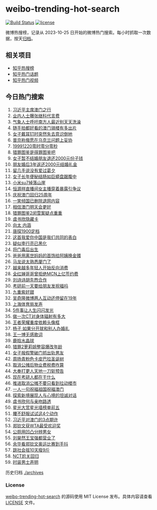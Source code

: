 # weibo-trending-hot-search

[![Build Status](https://github.com/justjavac/weibo-trending-hot-search/workflows/ci/badge.svg?branch=master)](https://github.com/justjavac/weibo-trending-hot-search/actions)
[![license](https://img.shields.io/github/license/justjavac/weibo-trending-hot-search)](https://github.com/justjavac/weibo-trending-hot-search/blob/master/LICENSE)

微博热搜榜，记录从 2023-10-25 日开始的微博热门搜索。每小时抓取一次数据，按天[归档](./archives)。

## 相关项目

- [知乎热搜榜](https://github.com/justjavac/zhihu-trending-top-search)
- [知乎热门话题](https://github.com/justjavac/zhihu-trending-hot-questions)
- [知乎热门视频](https://github.com/justjavac/zhihu-trending-hot-video)

## 今日热门搜索

<!-- BEGIN -->
<!-- 最后更新时间 Fri Dec 20 2024 01:18:50 GMT+0800 (China Standard Time) -->

1. [习近平主席澳门之行](https://s.weibo.com//weibo?q=%23%E4%B9%A0%E8%BF%91%E5%B9%B3%E4%B8%BB%E5%B8%AD%E6%BE%B3%E9%97%A8%E4%B9%8B%E8%A1%8C%23&Refer=new_time)
1. [业内人士曝张继科代言费](https://s.weibo.com//weibo?q=%23%E4%B8%9A%E5%86%85%E4%BA%BA%E5%A3%AB%E6%9B%9D%E5%BC%A0%E7%BB%A7%E7%A7%91%E4%BB%A3%E8%A8%80%E8%B4%B9%23&t=31&band_rank=1&Refer=top)
1. [气象人士呼吁南方人最近别天天洗澡](https://s.weibo.com//weibo?q=%23%E6%B0%94%E8%B1%A1%E4%BA%BA%E5%A3%AB%E5%91%BC%E5%90%81%E5%8D%97%E6%96%B9%E4%BA%BA%E6%9C%80%E8%BF%91%E5%88%AB%E5%A4%A9%E5%A4%A9%E6%B4%97%E6%BE%A1%23&t=31&band_rank=10&Refer=top)
1. [随手拍都好看的澳门骑楼有多出片](https://s.weibo.com//weibo?q=%23%E9%9A%8F%E6%89%8B%E6%8B%8D%E9%83%BD%E5%A5%BD%E7%9C%8B%E7%9A%84%E6%BE%B3%E9%97%A8%E9%AA%91%E6%A5%BC%E6%9C%89%E5%A4%9A%E5%87%BA%E7%89%87%23&t=31&band_rank=3&Refer=top)
1. [女子戴耳钉时突然失去意识倒地](https://s.weibo.com//weibo?q=%23%E5%A5%B3%E5%AD%90%E6%88%B4%E8%80%B3%E9%92%89%E6%97%B6%E7%AA%81%E7%84%B6%E5%A4%B1%E5%8E%BB%E6%84%8F%E8%AF%86%E5%80%92%E5%9C%B0%23&t=31&band_rank=44&Refer=top)
1. [普京称俄愿在乌克兰问题上妥协](https://s.weibo.com//weibo?q=%23%E6%99%AE%E4%BA%AC%E7%A7%B0%E4%BF%84%E6%84%BF%E5%9C%A8%E4%B9%8C%E5%85%8B%E5%85%B0%E9%97%AE%E9%A2%98%E4%B8%8A%E5%A6%A5%E5%8D%8F%23&t=31&band_rank=5&Refer=top)
1. [19991220零时零分零秒](https://s.weibo.com//weibo?q=%2319991220%E9%9B%B6%E6%97%B6%E9%9B%B6%E5%88%86%E9%9B%B6%E7%A7%92%23&t=31&band_rank=6&Refer=top)
1. [猎罪图鉴是得罪图鉴吧](https://s.weibo.com//weibo?q=%E7%8C%8E%E7%BD%AA%E5%9B%BE%E9%89%B4%E6%98%AF%E5%BE%97%E7%BD%AA%E5%9B%BE%E9%89%B4%E5%90%A7&t=31&band_rank=12&Refer=top)
1. [女子暂不结婚朋友退还2000元份子钱](https://s.weibo.com//weibo?q=%23%E5%A5%B3%E5%AD%90%E6%9A%82%E4%B8%8D%E7%BB%93%E5%A9%9A%E6%9C%8B%E5%8F%8B%E9%80%80%E8%BF%982000%E5%85%83%E4%BB%BD%E5%AD%90%E9%92%B1%23&t=31&band_rank=2&Refer=top)
1. [朋友婚后3年返还2000元结婚礼金](https://s.weibo.com//weibo?q=%23%E6%9C%8B%E5%8F%8B%E5%A9%9A%E5%90%8E3%E5%B9%B4%E8%BF%94%E8%BF%982000%E5%85%83%E7%BB%93%E5%A9%9A%E7%A4%BC%E9%87%91%23&t=31&band_rank=7&Refer=top)
1. [留几手说没有爱过葛夕](https://s.weibo.com//weibo?q=%23%E7%95%99%E5%87%A0%E6%89%8B%E8%AF%B4%E6%B2%A1%E6%9C%89%E7%88%B1%E8%BF%87%E8%91%9B%E5%A4%95%23&t=31&band_rank=16&Refer=top)
1. [女子长年便秘结肠如巨蟒盘踞腹中](https://s.weibo.com//weibo?q=%23%E5%A5%B3%E5%AD%90%E9%95%BF%E5%B9%B4%E4%BE%BF%E7%A7%98%E7%BB%93%E8%82%A0%E5%A6%82%E5%B7%A8%E8%9F%92%E7%9B%98%E8%B8%9E%E8%85%B9%E4%B8%AD%23&t=31&band_rank=4&Refer=top)
1. [小米su7掉落山崖](https://s.weibo.com//weibo?q=%E5%B0%8F%E7%B1%B3su7%E6%8E%89%E8%90%BD%E5%B1%B1%E5%B4%96&t=31&band_rank=11&Refer=top)
1. [恒源祥直播间女主播穿着暴露引争议](https://s.weibo.com//weibo?q=%23%E6%81%92%E6%BA%90%E7%A5%A5%E7%9B%B4%E6%92%AD%E9%97%B4%E5%A5%B3%E4%B8%BB%E6%92%AD%E7%A9%BF%E7%9D%80%E6%9A%B4%E9%9C%B2%E5%BC%95%E4%BA%89%E8%AE%AE%23&t=31&band_rank=8&Refer=top)
1. [庆祝澳门回归25周年](https://s.weibo.com//weibo?q=%23%E5%BA%86%E7%A5%9D%E6%BE%B3%E9%97%A8%E5%9B%9E%E5%BD%9225%E5%91%A8%E5%B9%B4%23&t=31&band_rank=14&Refer=top)
1. [一笑倾国已删除退网内容](https://s.weibo.com//weibo?q=%23%E4%B8%80%E7%AC%91%E5%80%BE%E5%9B%BD%E5%B7%B2%E5%88%A0%E9%99%A4%E9%80%80%E7%BD%91%E5%86%85%E5%AE%B9%23&t=31&band_rank=15&Refer=top)
1. [相信澳门明天会更好](https://s.weibo.com//weibo?q=%23%E7%9B%B8%E4%BF%A1%E6%BE%B3%E9%97%A8%E6%98%8E%E5%A4%A9%E4%BC%9A%E6%9B%B4%E5%A5%BD%23&t=31&band_rank=20&Refer=top)
1. [猎罪图鉴2闵雪案疑点重重](https://s.weibo.com//weibo?q=%23%E7%8C%8E%E7%BD%AA%E5%9B%BE%E9%89%B42%E9%97%B5%E9%9B%AA%E6%A1%88%E7%96%91%E7%82%B9%E9%87%8D%E9%87%8D%23&t=31&band_rank=27&Refer=top)
1. [虞书欣隐藏卡](https://s.weibo.com//weibo?q=%23%E8%99%9E%E4%B9%A6%E6%AC%A3%E9%9A%90%E8%97%8F%E5%8D%A1%23&t=31&band_rank=18&Refer=top)
1. [向太 内涵](https://s.weibo.com//weibo?q=%E5%90%91%E5%A4%AA%20%E5%86%85%E6%B6%B5&t=31&band_rank=18&Refer=top)
1. [唐探1900定档](https://s.weibo.com//weibo?q=%E5%94%90%E6%8E%A21900%E5%AE%9A%E6%A1%A3&t=31&band_rank=19&Refer=top)
1. [这首我爱你中国是我们共同的表白](https://s.weibo.com//weibo?q=%23%E8%BF%99%E9%A6%96%E6%88%91%E7%88%B1%E4%BD%A0%E4%B8%AD%E5%9B%BD%E6%98%AF%E6%88%91%E4%BB%AC%E5%85%B1%E5%90%8C%E7%9A%84%E8%A1%A8%E7%99%BD%23&t=31&band_rank=21&Refer=top)
1. [疑似李行亮已黑化](https://s.weibo.com//weibo?q=%23%E7%96%91%E4%BC%BC%E6%9D%8E%E8%A1%8C%E4%BA%AE%E5%B7%B2%E9%BB%91%E5%8C%96%23&t=31&band_rank=9&Refer=top)
1. [将门毒后出生](https://s.weibo.com//weibo?q=%23%E5%B0%86%E9%97%A8%E6%AF%92%E5%90%8E%E5%87%BA%E7%94%9F%23&t=31&band_rank=6&Refer=top)
1. [爸爸用离世妈妈的首饰给阿姨换金镯](https://s.weibo.com//weibo?q=%23%E7%88%B8%E7%88%B8%E7%94%A8%E7%A6%BB%E4%B8%96%E5%A6%88%E5%A6%88%E7%9A%84%E9%A6%96%E9%A5%B0%E7%BB%99%E9%98%BF%E5%A7%A8%E6%8D%A2%E9%87%91%E9%95%AF%23&t=31&band_rank=21&Refer=top)
1. [马龙说太熟悉厦门了](https://s.weibo.com//weibo?q=%23%E9%A9%AC%E9%BE%99%E8%AF%B4%E5%A4%AA%E7%86%9F%E6%82%89%E5%8E%A6%E9%97%A8%E4%BA%86%23&t=31&band_rank=25&Refer=top)
1. [越来越多年轻人开始反向消费](https://s.weibo.com//weibo?q=%23%E8%B6%8A%E6%9D%A5%E8%B6%8A%E5%A4%9A%E5%B9%B4%E8%BD%BB%E4%BA%BA%E5%BC%80%E5%A7%8B%E5%8F%8D%E5%90%91%E6%B6%88%E8%B4%B9%23&t=31&band_rank=22&Refer=top)
1. [全红婵哥哥曾拒绝MCN上亿签约费](https://s.weibo.com//weibo?q=%23%E5%85%A8%E7%BA%A2%E5%A9%B5%E5%93%A5%E5%93%A5%E6%9B%BE%E6%8B%92%E7%BB%9DMCN%E4%B8%8A%E4%BA%BF%E7%AD%BE%E7%BA%A6%E8%B4%B9%23&t=31&band_rank=24&Refer=top)
1. [刘诗诗胡先煦合作](https://s.weibo.com//weibo?q=%23%E5%88%98%E8%AF%97%E8%AF%97%E8%83%A1%E5%85%88%E7%85%A6%E5%90%88%E4%BD%9C%23&t=31&band_rank=13&Refer=top)
1. [考研前一天要给朋友发祝福吗](https://s.weibo.com//weibo?q=%E8%80%83%E7%A0%94%E5%89%8D%E4%B8%80%E5%A4%A9%E8%A6%81%E7%BB%99%E6%9C%8B%E5%8F%8B%E5%8F%91%E7%A5%9D%E7%A6%8F%E5%90%97&t=31&band_rank=35&Refer=top)
1. [九重紫好甜](https://s.weibo.com//weibo?q=%E4%B9%9D%E9%87%8D%E7%B4%AB%E5%A5%BD%E7%94%9C&t=31&band_rank=36&Refer=top)
1. [吴奇隆微博两人互动还停留在19年](https://s.weibo.com//weibo?q=%23%E5%90%B4%E5%A5%87%E9%9A%86%E5%BE%AE%E5%8D%9A%E4%B8%A4%E4%BA%BA%E4%BA%92%E5%8A%A8%E8%BF%98%E5%81%9C%E7%95%99%E5%9C%A819%E5%B9%B4%23&t=31&band_rank=33&Refer=top)
1. [上海体育局发声](https://s.weibo.com//weibo?q=%23%E4%B8%8A%E6%B5%B7%E4%BD%93%E8%82%B2%E5%B1%80%E5%8F%91%E5%A3%B0%23&t=31&band_rank=17&Refer=top)
1. [5件事让人生闪闪发光](https://s.weibo.com//weibo?q=%235%E4%BB%B6%E4%BA%8B%E8%AE%A9%E4%BA%BA%E7%94%9F%E9%97%AA%E9%97%AA%E5%8F%91%E5%85%89%23&t=31&band_rank=30&Refer=top)
1. [做一次CT对身体辐射有多大](https://s.weibo.com//weibo?q=%23%E5%81%9A%E4%B8%80%E6%AC%A1CT%E5%AF%B9%E8%BA%AB%E4%BD%93%E8%BE%90%E5%B0%84%E6%9C%89%E5%A4%9A%E5%A4%A7%23&t=31&band_rank=15&Refer=top)
1. [王者荣耀重度依赖头像框](https://s.weibo.com//weibo?q=%E7%8E%8B%E8%80%85%E8%8D%A3%E8%80%80%E9%87%8D%E5%BA%A6%E4%BE%9D%E8%B5%96%E5%A4%B4%E5%83%8F%E6%A1%86&t=31&band_rank=41&Refer=top)
1. [杨子 如果分开就和别人办婚礼](https://s.weibo.com//weibo?q=%E6%9D%A8%E5%AD%90%20%E5%A6%82%E6%9E%9C%E5%88%86%E5%BC%80%E5%B0%B1%E5%92%8C%E5%88%AB%E4%BA%BA%E5%8A%9E%E5%A9%9A%E7%A4%BC&t=31&band_rank=23&Refer=top)
1. [王一博无感歌词](https://s.weibo.com//weibo?q=%E7%8E%8B%E4%B8%80%E5%8D%9A%E6%97%A0%E6%84%9F%E6%AD%8C%E8%AF%8D&t=31&band_rank=37&Refer=top)
1. [鹿晗水晶球](https://s.weibo.com//weibo?q=%E9%B9%BF%E6%99%97%E6%B0%B4%E6%99%B6%E7%90%83&t=31&band_rank=32&Refer=top)
1. [猎罪2萝莉姐整容爆改年龄](https://s.weibo.com//weibo?q=%E7%8C%8E%E7%BD%AA2%E8%90%9D%E8%8E%89%E5%A7%90%E6%95%B4%E5%AE%B9%E7%88%86%E6%94%B9%E5%B9%B4%E9%BE%84&t=31&band_rank=29&Refer=top)
1. [女子报假警破门抓出轨男友](https://s.weibo.com//weibo?q=%23%E5%A5%B3%E5%AD%90%E6%8A%A5%E5%81%87%E8%AD%A6%E7%A0%B4%E9%97%A8%E6%8A%93%E5%87%BA%E8%BD%A8%E7%94%B7%E5%8F%8B%23&t=31&band_rank=40&Refer=top)
1. [周扬青粉色卡皮巴拉圣诞树](https://s.weibo.com//weibo?q=%E5%91%A8%E6%89%AC%E9%9D%92%E7%B2%89%E8%89%B2%E5%8D%A1%E7%9A%AE%E5%B7%B4%E6%8B%89%E5%9C%A3%E8%AF%9E%E6%A0%91&t=31&band_rank=26&Refer=top)
1. [取消公摊后物业费税费咋算](https://s.weibo.com//weibo?q=%23%E5%8F%96%E6%B6%88%E5%85%AC%E6%91%8A%E5%90%8E%E7%89%A9%E4%B8%9A%E8%B4%B9%E7%A8%8E%E8%B4%B9%E5%92%8B%E7%AE%97%23&t=31&band_rank=28&Refer=top)
1. [大奉打更人天地一刀斩预告](https://s.weibo.com//weibo?q=%23%E5%A4%A7%E5%A5%89%E6%89%93%E6%9B%B4%E4%BA%BA%E5%A4%A9%E5%9C%B0%E4%B8%80%E5%88%80%E6%96%A9%E9%A2%84%E5%91%8A%23&t=31&band_rank=43&Refer=top)
1. [现在考研人都在干什么](https://s.weibo.com//weibo?q=%E7%8E%B0%E5%9C%A8%E8%80%83%E7%A0%94%E4%BA%BA%E9%83%BD%E5%9C%A8%E5%B9%B2%E4%BB%80%E4%B9%88&t=31&band_rank=31&Refer=top)
1. [推进取消公摊不要只看到拉动楼市](https://s.weibo.com//weibo?q=%23%E6%8E%A8%E8%BF%9B%E5%8F%96%E6%B6%88%E5%85%AC%E6%91%8A%E4%B8%8D%E8%A6%81%E5%8F%AA%E7%9C%8B%E5%88%B0%E6%8B%89%E5%8A%A8%E6%A5%BC%E5%B8%82%23&t=31&band_rank=38&Refer=top)
1. [一人一句祝福祖国祝福澳门](https://s.weibo.com//weibo?q=%23%E4%B8%80%E4%BA%BA%E4%B8%80%E5%8F%A5%E7%A5%9D%E7%A6%8F%E7%A5%96%E5%9B%BD%E7%A5%9D%E7%A6%8F%E6%BE%B3%E9%97%A8%23&t=31&band_rank=50&Refer=top)
1. [探索新境展现人与心境的坦诚对话](https://s.weibo.com//weibo?q=%23%E6%8E%A2%E7%B4%A2%E6%96%B0%E5%A2%83%E5%B1%95%E7%8E%B0%E4%BA%BA%E4%B8%8E%E5%BF%83%E5%A2%83%E7%9A%84%E5%9D%A6%E8%AF%9A%E5%AF%B9%E8%AF%9D%23&t=31&band_rank=47&Refer=top)
1. [虞书欣何与亲吻路透](https://s.weibo.com//weibo?q=%23%E8%99%9E%E4%B9%A6%E6%AC%A3%E4%BD%95%E4%B8%8E%E4%BA%B2%E5%90%BB%E8%B7%AF%E9%80%8F%23&t=31&band_rank=46&Refer=top)
1. [星光大赏星光墙榜单前五](https://s.weibo.com//weibo?q=%23%E6%98%9F%E5%85%89%E5%A4%A7%E8%B5%8F%E6%98%9F%E5%85%89%E5%A2%99%E6%A6%9C%E5%8D%95%E5%89%8D%E4%BA%94%23&t=31&band_rank=45&Refer=top)
1. [腰不舒服试试这4个动作](https://s.weibo.com//weibo?q=%23%E8%85%B0%E4%B8%8D%E8%88%92%E6%9C%8D%E8%AF%95%E8%AF%95%E8%BF%994%E4%B8%AA%E5%8A%A8%E4%BD%9C%23&t=31&band_rank=50&Refer=top)
1. [习近平对澳门的3点期许](https://s.weibo.com//weibo?q=%23%E4%B9%A0%E8%BF%91%E5%B9%B3%E5%AF%B9%E6%BE%B3%E9%97%A8%E7%9A%843%E7%82%B9%E6%9C%9F%E8%AE%B8%23&Refer=new_time)
1. [郑钦文获WTA最受欢迎奖](https://s.weibo.com//weibo?q=%23%E9%83%91%E9%92%A6%E6%96%87%E8%8E%B7WTA%E6%9C%80%E5%8F%97%E6%AC%A2%E8%BF%8E%E5%A5%96%23&t=31&band_rank=25&Refer=top)
1. [公厕用凹凸分辨男女](https://s.weibo.com//weibo?q=%23%E5%85%AC%E5%8E%95%E7%94%A8%E5%87%B9%E5%87%B8%E5%88%86%E8%BE%A8%E7%94%B7%E5%A5%B3%23&t=31&band_rank=34&Refer=top)
1. [刘昊然王宝强都营业了](https://s.weibo.com//weibo?q=%23%E5%88%98%E6%98%8A%E7%84%B6%E7%8E%8B%E5%AE%9D%E5%BC%BA%E9%83%BD%E8%90%A5%E4%B8%9A%E4%BA%86%23&t=31&band_rank=39&Refer=top)
1. [余华看郑钦文奥运比赛到手抖](https://s.weibo.com//weibo?q=%23%E4%BD%99%E5%8D%8E%E7%9C%8B%E9%83%91%E9%92%A6%E6%96%87%E5%A5%A5%E8%BF%90%E6%AF%94%E8%B5%9B%E5%88%B0%E6%89%8B%E6%8A%96%23&t=31&band_rank=42&Refer=top)
1. [跳社会摇10天瘦9斤](https://s.weibo.com//weibo?q=%E8%B7%B3%E7%A4%BE%E4%BC%9A%E6%91%8710%E5%A4%A9%E7%98%A69%E6%96%A4&t=31&band_rank=47&Refer=top)
1. [NCT尬关回归](https://s.weibo.com//weibo?q=%23NCT%E5%B0%AC%E5%85%B3%E5%9B%9E%E5%BD%92%23&t=31&band_rank=48&Refer=top)
1. [时装男士声明](https://s.weibo.com//weibo?q=%23%E6%97%B6%E8%A3%85%E7%94%B7%E5%A3%AB%E5%A3%B0%E6%98%8E%23&t=31&band_rank=49&Refer=top)

<!-- END -->

历史归档 [./archives](./archives)

### License

[weibo-trending-hot-search](https://github.com/justjavac/weibo-trending-hot-search) 的源码使用 MIT License
发布。具体内容请查看 [LICENSE](./LICENSE) 文件。
